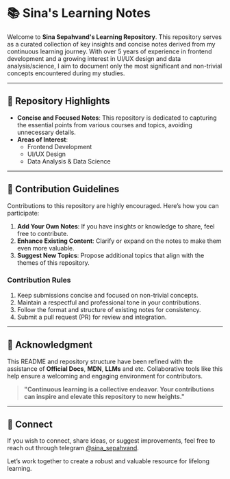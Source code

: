 # 📚 Sina's Learning Notes

Welcome to **Sina Sepahvand's Learning Repository**. This repository serves as a curated collection of key insights and concise notes derived from my continuous learning journey. With over 5 years of experience in frontend development and a growing interest in UI/UX design and data analysis/science, I aim to document only the most significant and non-trivial concepts encountered during my studies.

---

## 🤔 Repository Highlights
- **Concise and Focused Notes**: This repository is dedicated to capturing the essential points from various courses and topics, avoiding unnecessary details.
- **Areas of Interest**:
  - Frontend Development
  - UI/UX Design
  - Data Analysis & Data Science

---

## 🙌 Contribution Guidelines

Contributions to this repository are highly encouraged. Here’s how you can participate:
1. **Add Your Own Notes**: If you have insights or knowledge to share, feel free to contribute.
2. **Enhance Existing Content**: Clarify or expand on the notes to make them even more valuable.
3. **Suggest New Topics**: Propose additional topics that align with the themes of this repository.

### Contribution Rules
1. Keep submissions concise and focused on non-trivial concepts.
2. Maintain a respectful and professional tone in your contributions.
3. Follow the format and structure of existing notes for consistency.
4. Submit a pull request (PR) for review and integration.

---

## 🌟 Acknowledgment
This README and repository structure have been refined with the assistance of **Official Docs**, **MDN**, **LLMs** and etc. Collaborative tools like this help ensure a welcoming and engaging environment for contributors.

> **"Continuous learning is a collective endeavor. Your contributions can inspire and elevate this repository to new heights."**

---

## 📣 Connect
If you wish to connect, share ideas, or suggest improvements, feel free to reach out through telegram [@sina_sepahvand](https://t.me/sina_sepahvand). 

Let’s work together to create a robust and valuable resource for lifelong learning.
